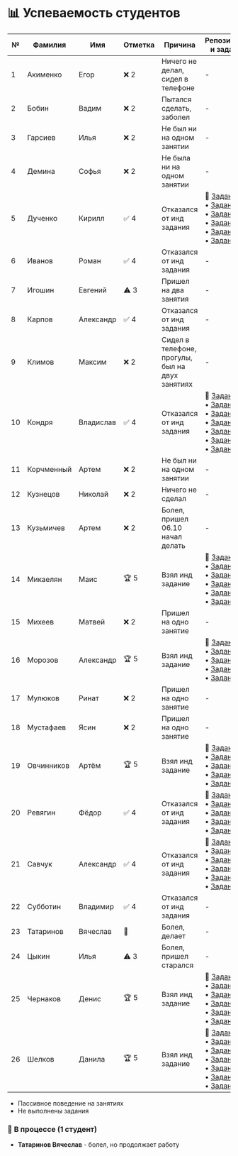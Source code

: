 # 📊 Успеваемость студентов

| № | Фамилия | Имя | Отметка | Причина | Репозитории и задания |
|---|---------|-----|---------|---------|----------------------|
| 1 | Акименко | Егор | ❌ 2 | Ничего не делал, сидел в телефоне | - |
| 2 | Бобин | Вадим | ❌ 2 | Пытался сделать, заболел | - |
| 3 | Гарсиев | Илья | ❌ 2 | Не был ни на одном занятии | - |
| 4 | Демина | Софья | ❌ 2 | Не была ни на одном занятии | - |
| 5 | Дученко | Кирилл | ✅ 4 | Отказался от инд задания | 🔗 [Задание 1](https://github.com/Kestres/repositoriy) • [Задание 2](https://github.com/Kestres/Feroi) • [Задание 3](https://github.com/Kestres/my-first-projects) • [Задание 4](https://github.com/Kestres/task_2_1.html) • [Задание 5](https://github.com/Fedor815/Samurai) • [Задание 6](https://github.com/student2/task6) |
| 6 | Иванов | Роман | ✅ 4 | Отказался от инд задания | - |
| 7 | Игошин | Евгений | ⚠️ 3 | Пришел на два занятия | - |
| 8 | Карпов | Александр | ✅ 4 | Отказался от инд задания | - |
| 9 | Климов | Максим | ❌ 2 | Сидел в телефоне, прогулы, был на двух занятиях | - |
| 10 | Кондря | Владислав | ✅ 4 | Отказался от инд задания | 🔗 [Задание 1](https://github.com/MaskIllusion/my-first-project/blob/main/reports/01-preparation-report.md) • [Задание 2](https://github.com/MaskIllusion/my-first-project/blob/main/reports/02-local-repo-report.md) • [Задание 3](https://github.com/MaskIllusion/my-first-project/blob/main/reports/03-github-setup-report.md) • [Задание 4](https://github.com/MaskIllusion/my-first-project/blob/main/reports/04-teamwork-report.md) • [Задание 5](https://github.com/MaskIllusion/my-first-project/blob/main/reports/05-merge-report.md) • [Задание 6](https://github.com/MaskIllusion/my-first-project/blob/main/reports/06-final-report.md) • [Задание 7](https://github.com/MaskIllusion/my-first-project/blob/main/reports/%D0%A1%D1%80%D0%B0%D0%B2%D0%BD%D0%B5%D0%BD%D0%B8%D0%B5%20%D1%81%D1%80%D0%B5%D0%B4%20%D1%80%D0%B0%D0%B7%D1%80%D0%B0%D0%B1%D0%BE%D1%82%D0%BA%D0%B8%201%D0%A1%20%D0%B8%20VS%20Code.md) |
| 11 | Корчменный | Артем | ❌ 2 | Не был ни на одном занятии | - |
| 12 | Кузнецов | Николай | ❌ 2 | Ничего не сделал | - |
| 13 | Кузьмичев | Артем | ❌ 2 | Болел, пришел 06.10 начал делать | - |
| 14 | Микаелян | Маис | 🏆 5 | Взял инд задание | 🔗 [Задание 1](https://github.com/mayis25/project-25is.git) • [Задание 2](https://github.com/mayis25/OBJV2.git) • [Задание 3](https://github.com/mayis25/Task-2.1.git) • [Задание 4](https://github.com/mayis25/my-first-project.git) • [Задание 5](https://github.com/mayis25/student-app-final.git) • [Задание 6](https://github.com/mayis25/Task-completion-structure.git) |
| 15 | Михеев | Матвей | ❌ 2 | Пришел на одно занятие | - |
| 16 | Морозов | Александр | 🏆 5 | Взял инд задание | 🔗 [Задание 1](https://github.com/Art-021/project-25.git) • [Задание 2](https://github.com/Art-021/RPS-1.git) • [Задание 3](https://github.com/Fram1se/task003.git) • [Задание 4](https://github.com/Art-021/report.git) • [Задание 5](https://github.com/Fram1se/task005.git) |
| 17 | Мулюков | Ринат | ❌ 2 | Пришел на одно занятие | - |
| 18 | Мустафаев | Ясин | ❌ 2 | Пришел на одно занятие | - |
| 19 | Овчинников | Артём | 🏆 5 | Взял инд задание | 🔗 [Задание 1](https://github.com/Art-021/project-25.git) • [Задание 2](https://github.com/Art-021/RPS-1.git) • [Задание 3](https://github.com/Fram1se/task003.git) • [Задание 4](https://github.com/Art-021/report.git) • [Задание 5](https://github.com/Fram1se/task005.git) |
| 20 | Ревягин | Фёдор | ✅ 4 | Отказался от инд задания | 🔗 [Задание 1](https://github.com/Fedor815/my-new-project.git) • [Задание 2](https://github.com/Fedor815/Ferrari.git) • [Задание 3](https://github.com/Fedor815/my-first-projec.git) • [Задание 4](https://github.com/Fedor815/html.git) • [Задание 5](https://github.com/Fedor815/Samurai.git) |
| 21 | Савчук | Александр | ✅ 4 | Отказался от инд задания | 🔗 [Задание 1](https://github.com/wfhalyava97-cpu/sttwt_our_repo.git) • [Задание 2](https://github.com/wfhalyava97-cpu/task_003.git) • [Задание 3](https://github.com/wfhalyava97-cpu/task-003.1.git) • [Задание 4](https://github.com/wfhalyava97-cpu/our_repo_7.git) • [Задание 5](https://github.com/wfhalyava97-cpu/Task-completion-structure.git) • [Задание 6](https://github.com/wfhalyava97-cpu/final-reports.git) |
| 22 | Субботин | Владимир | ✅ 4 | Отказался от инд задания | - |
| 23 | Татаринов | Вячеслав | 🔄 | Болел, делает | - |
| 24 | Цыкин | Илья | ⚠️ 3 | Болел, пришел старался | - |
| 25 | Чернаков | Денис | 🏆 5 | Взял инд задание | 🔗 [Задание 1](https://github.com/wfhalyava97-cpu/sttwt_our_repo.git) • [Задание 2](https://github.com/wfhalyava97-cpu/task_003.git) • [Задание 3](https://github.com/wfhalyava97-cpu/task-003.1.git) • [Задание 4](https://github.com/wfhalyava97-cpu/our_repo_7.git) • [Задание 5](https://github.com/wfhalyava97-cpu/Task-completion-structure.git) • [Задание 6](https://github.com/wfhalyava97-cpu/final-reports.git) |
| 26 | Шелков | Данила | 🏆 5 | Взял инд задание | 🔗 [Задание 1](https://github.com/Dedyretti/Lprojec) • [Задание 2](https://github.com/Dedyretti/OBJV2) • [Задание 3](https://github.com/Dedyretti/Task-3) • [Задание 4](https://github.com/Dedyretti/my-first-project) • [Задание 5](https://github.com/Dedyretti/task-001) • [Задание 6](https://github.com/Dedyretti/Task-completion-structure) • [Задание 8](https://github.com/Dedyretti/final-reports) |


- Пассивное поведение на занятиях
- Не выполнены задания

### 🔄 **В процессе** (1 студент)
- **Татаринов Вячеслав** - болел, но продолжает работу
